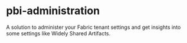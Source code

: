 # pbi-administration
A solution to administer your Fabric tenant settings and get insights into some settings like Widely Shared Artifacts.
